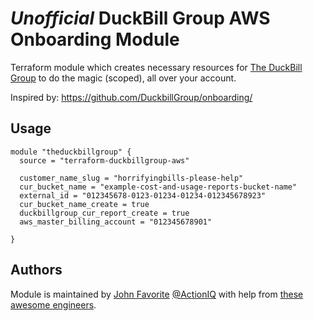 # *Unofficial* DuckBill Group AWS Onboarding Module

Terraform module which creates necessary resources for [The DuckBill Group](https://www.duckbillgroup.com/) to do the magic (scoped), all over your account.

Inspired by: https://github.com/DuckbillGroup/onboarding/

## Usage

```
module "theduckbillgroup" {
  source = "terraform-duckbillgroup-aws"

  customer_name_slug = "horrifyingbills-please-help"
  cur_bucket_name = "example-cost-and-usage-reports-bucket-name"
  external_id = "012345678-0123-01234-01234-012345678923"
  cur_bucket_name_create = true
  duckbillgroup_cur_report_create = true
  aws_master_billing_account = "012345678901"

}
```

## Authors

Module is maintained by [John Favorite](https://github.com/OldCrowEW) [@ActionIQ](https://www.actioniq.com/) with help from [these awesome engineers](https://github.com/ActionIQ).